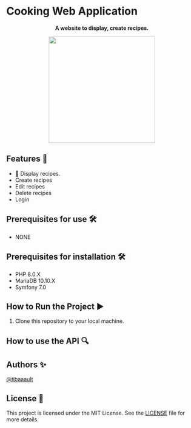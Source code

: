 # Cooking Web Application

<p align="center">
  <strong>A website to display, create recipes.</strong>
</p>

<p align="center">
  <img src="" width="280" />
</p>

## Features 🚀

- 🔄 Display recipes.
- Create recipes
- Edit recipes
- Delete recipes
- Login

## Prerequisites for use 🛠️
- NONE

## Prerequisites for installation 🛠️

- PHP 8.0.X
- MariaDB 10.10.X
- Symfony 7.0

## How to Run the Project ▶️

1. Clone this repository to your local machine.


## How to use the API 🔍


## Authors ✨

[@tibaaault](https://github.com/tibaaault)

## License 📄

This project is licensed under the MIT License. See the [LICENSE](LICENSE) file for more details.
